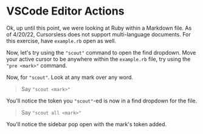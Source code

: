 # VSCode Editor Actions

Ok, up until this point, we were looking at Ruby within a Markdown file. As of 4/20/22, Cursorsless does not support multi-language documents. For this exercise, have `example.rb` open as well.

Now, let's try using the `"scout"` command to open the find dropdown. Move your active cursor to be anywhere within the `example.rb` file, try using the `"pre <mark>"` command.

Now, for `"scout"`. Look at any mark over any word.

> Say `"scout <mark>"`

You'll notice the token you `"scout"`-ed is now in a find dropdown for the file.

> Say `"scout all <mark>"`

You'll notice the sidebar pop open with the mark's token added.
